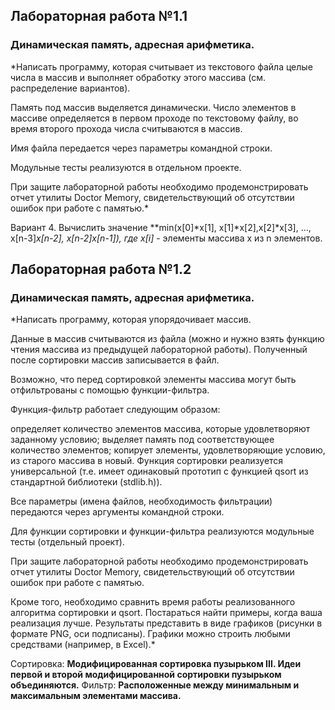 ## Лабораторная работа №1.1
### Динамическая память, адресная арифметика.

*Написать программу, которая считывает из текстового файла целые числа в массив и выполняет обработку этого массива (см. распределение вариантов). 

Память под массив выделяется динамически. Число элементов в массиве определяется в первом проходе по текстовому файлу, во время второго прохода числа считываются в массив.

Имя файла передается через параметры командной строки.

Модульные тесты реализуются в отдельном проекте.

При защите лабораторной работы необходимо продемонстрировать отчет утилиты Doctor Memory, свидетельствующий об отсутствии ошибок при работе с памятью.*

Вариант 4.
Вычислить значение **min(x[0]*x[1], x[1]*x[2],x[2]*x[3], ..., x[n-3]*x[n-2], x[n-2]*x[n-1]), где x[i]** - элементы массива x из n элементов.

## Лабораторная работа №1.2
###  Динамическая память, адресная арифметика.

*Написать программу, которая упорядочивает массив.

Данные в массив считываются из файла (можно и нужно взять функцию чтения массива из предыдущей лабораторной работы). Полученный после сортировки массив записывается в файл.

Возможно, что перед сортировкой элементы массива могут быть отфильтрованы с помощью функции-фильтра.

Функция-фильтр работает следующим образом:

определяет количество элементов массива, которые удовлетворяют заданному условию;
выделяет память под соответствующее количество элементов;
копирует элементы, удовлетворяющие условию, из старого массива в новый.
Функция сортировки реализуется универсальной (т.е. имеет одинаковый прототип с функцией qsort из стандартной библиотеки (stdlib.h)).

Все параметры (имена файлов, необходимость фильтрации) передаются через аргументы командной строки.

Для функции сортировки и функции-фильтра реализуются модульные тесты (отдельный проект).

При защите лабораторной работы необходимо продемонстрировать отчет утилиты Doctor Memory, свидетельствующий об отсутствии ошибок при работе с памятью.

Кроме того, необходимо сравнить время работы реализованного алгоритма сортировки и qsort. Постараться найти примеры, когда ваша реализация лучше. Результаты представить в виде графиков (рисунки в формате PNG, оси подписаны). Графики можно строить любыми средствами (например, в Excel).*

Сортировка: **Модифицированная сортировка пузырьком III. Идеи первой и второй модифицированной сортировки пузырьком объединяются.**
Фильтр: **Расположенные между минимальным и максимальным элементами массива.**
